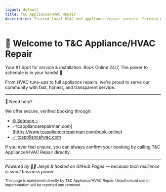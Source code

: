 ```yaml
---
layout: default
title: T&C Appliance/HVAC Repair
description: Trusted local HVAC and appliance repair service. Serving over 3,000+ customers with reliable booking and secure service.
---
```


# 👋 Welcome to T&C Appliance/HVAC Repair

Your #1 Spot for service & installation. Book Online 24/7, The power to schedule is in your hands! 💪

From HVAC tune-ups to full appliance repairs, we’re proud to serve our community with fast, honest, and transparent service.

---

🔧 Need help?

We offer secure, verified booking through:

- [🌐 Setmore –](https://tcappliancehvac.setmore.com)  
-  ✅tcappliancerepairman.com](https://www.tcappliancerepairman.com/book-online)  
- [✅ tcappliancehvac.com](https://www.tcappliancehvac.com/book-online-24-7) 

If you ever feel unsure, you can always confirm your booking by calling T&C Appliance/HVAC Repair directly. 


---

_Powered by 🧙‍♂️ Jekyll & hosted on GitHub Pages — because tech resilience *is* small business power._

<small>This page is maintained directly by T&C Appliance/HVAC Repair. Unauthorized use or impersonation will be reported and removed.</small>
>

